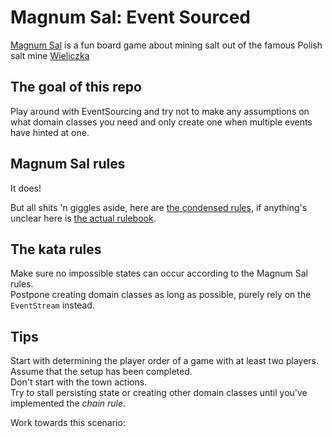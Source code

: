 # Magnum Sal: Event Sourced

[Magnum Sal](https://boardgamegeek.com/boardgame/73316/magnum-sal) is a fun board game about mining salt out of the famous Polish salt mine [Wieliczka](https://www.wieliczka-saltmine.com/)

## The goal of this repo
Play around with EventSourcing and try not to make any assumptions on what domain classes you need and only create one when multiple events have hinted at one.

## Magnum Sal rules
It does!

But all shits 'n giggles aside, here are [the condensed rules](./condensed-rules.md), if anything's unclear here is [the actual rulebook](./rulebook.pdf).

## The kata rules
Make sure no impossible states can occur according to the Magnum Sal rules.  
Postpone creating domain classes as long as possible, purely rely on the `EventStream` instead.

## Tips
Start with determining the player order of a game with at least two players. Assume that the setup has been completed.  
Don't start with the town actions.  
Try to stall persisting state or creating other domain classes until you've implemented the _chain rule_.

Work towards this scenario:

1) Player 1 places a miner in mineshaft's first spot.
1) Player 2 also places a miner in mineshaft's first spot.
1) Player 1 removes their miner in the first spot.
1) Player 2 also removes their miner in the first spot.
1) Player 1 places a miner in mineshaft's second spot. <-- this should be an illegal move, because the first spot should first be filled.

If you have **very** little time, you can work towards this scenario:

Forget about two players and the town and the corridors. Just focus on the mine shaft and the chain rule 

1) Player 1 places a miner in mineshaft's first spot.
1) Player 1 removes their miner in the first spot.
1) Player 1 places a miner in mineshaft's second spot. <-- this should be an illegal move, because the first spot should first be filled.
